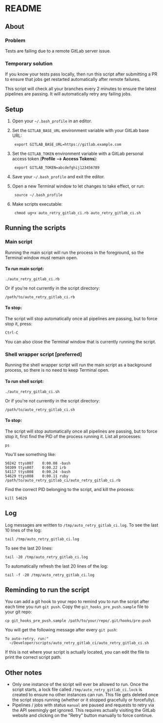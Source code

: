 # README

## About

### Problem

Tests are failing due to a remote GitLab server issue.

### Temporary solution

If you know your tests pass locally, then run this script after submitting a PR
to ensure that jobs get restarted automatically after remote failures.

This script will check all your branches every 2 minutes to ensure the latest
pipelines are passing. It will automatically retry any failing jobs.

## Setup

1. Open your `~/.bash_profile` in an editor.
2. Set the `GITLAB_BASE_URL` environment variable with your GitLab base URL:

        export GITLAB_BASE_URL=https://gitlab.example.com

3. Set the `GITLAB_TOKEN` environment variable with a GitLab personal access token (**Profile --> Access Tokens**):

        export GITLAB_TOKEN=abcdefghij123456789

4. Save your `~/.bash_profile` and exit the editor.

5. Open a new Terminal window to let changes to take effect, or run:

        source ~/.bash_profile

6. Make scripts executable:

        chmod ug+x auto_retry_gitlab_ci.rb auto_retry_gitlab_ci.sh

## Running the scripts

### Main script

Running the main script will run the process in the foreground, so the Terminal window must remain open.

#### To run main script:

````
./auto_retry_gitlab_ci.rb
````

Or if you're not currently in the script directory:

```
/path/to/auto_retry_gitlab_ci.rb
````

#### To stop:

The script will stop automatically once all pipelines are passing, but to force stop it, press:

````
Ctrl-C
````

You can also close the Terminal window that is currently running the script.

### Shell wrapper script [preferred]

Running the shell wrapper script will run the main script as a background process, so there is no need to keep Terminal open.

#### To run shell script:

````
./auto_retry_gitlab_ci.sh
````

Or if you're not currently in the script directory:

```
/path/to/auto_retry_gitlab_ci.sh
````

#### To stop:

The script will stop automatically once all pipelines are passing, but to force stop it, first find the PID of the process running it. List all processes:

````
ps
````

You'll see something like:

````
50242 ttys007    0:00.08 -bash
50309 ttys007    0:00.22 irb
54117 ttys008    0:00.24 -bash
54629 ttys008    0:00.11 ruby /path/to/auto_retry_gitlab_ci/auto_retry_gitlab_ci.rb
````

Find the correct PID belonging to the script, and kill the process:

````
kill 54629
````

## Log

Log messages are written to `/tmp/auto_retry_gitlab_ci.log`. To see the last 10 lines of the log:

````
tail /tmp/auto_retry_gitlab_ci.log
````

To see the last 20 lines:

````
tail -20 /tmp/auto_retry_gitlab_ci.log
````

To automatically refresh the last 20 lines of the log:

````
tail -f -20 /tmp/auto_retry_gitlab_ci.log
````

## Reminding to run the script

You can add a git hook to your repo to remind you to run the script after each time you run `git push`. Copy the `git_hooks_pre_push.sample` file to your git repo:

````
cp git_hooks_pre_push.sample /path/to/your/repo/.git/hooks/pre-push
````

You will get the following message after every `git push`:

````
To auto-retry, run:"
  ~/Developer/scripts/auto_retry_gitlab_ci/auto_retry_gitlab_ci.sh
````

If this is not where your script is actually located, you can edit the file to print the correct script path.

## Other notes

- Only one instance of the script will ever be allowed to run. Once the script starts, a lock file called `/tmp/auto_retry_gitlab_ci.lock` is created to ensure no other instances can run. This file gets deleted once the script stops running (whether or it stopped gracefully or forcefully).
- Pipelines / jobs with status `manual` are paused and requests to retry via the API seemingly  get ignored. This requires actually visiting the GitLab website and clicking on the "Retry" button manually to force continue.
